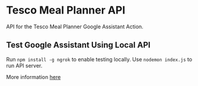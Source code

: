 # Tesco Meal Planner API

API for the Tesco Meal Planner Google Assistant Action.

## Test Google Assistant Using Local API

Run `npm install -g ngrok` to enable testing locally. Use `nodemon index.js` to run API server.

More information [here](https://www.freecodecamp.org/news/how-to-implement-local-fulfillment-for-google-assistant-actions-using-dialogflow-1b3b3a13075f/)
